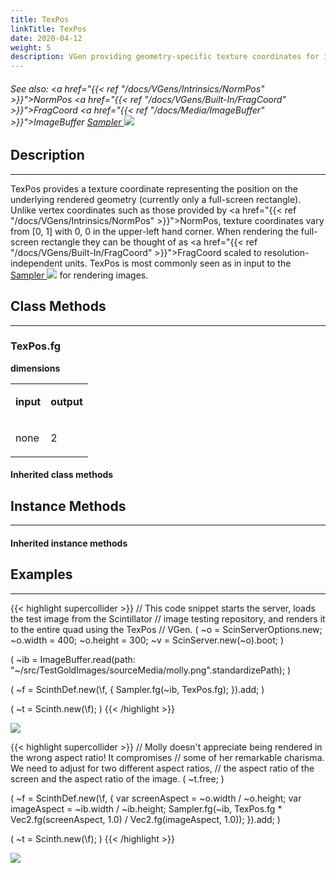 ```yaml
---
title: TexPos
linkTitle: TexPos
date: 2020-04-12
weight: 5
description: VGen providing geometry-specific texture coordinates for image sampling.
---
```

<!-- generated file, please edit the original .schelp file(in the Scintillator repository) and then run schelpToMarkDown.scdscript to regenerate. -->
###### See also: <a href="{{< ref "/docs/VGens/Intrinsics/NormPos" >}}">NormPos</a> <a href="{{< ref "/docs/VGens/Built-In/FragCoord" >}}">FragCoord</a> <a href="{{< ref "/docs/Media/ImageBuffer" >}}">ImageBuffer</a> <a href="https://doc.sccode.org/Classes/Sampler.html">Sampler <img src="/images/external-link.svg" class="one-liner"></a> 



## Description
---



TexPos provides a texture coordinate representing the position on the underlying rendered geometry (currently only a full-screen rectangle). Unlike vertex coordinates such as those provided by <a href="{{< ref "/docs/VGens/Intrinsics/NormPos" >}}">NormPos</a>, texture coordinates vary from [0, 1] with 0, 0 in the upper-left hand corner. When rendering the full-screen rectangle they can be thought of as <a href="{{< ref "/docs/VGens/Built-In/FragCoord" >}}">FragCoord</a> scaled to resolution-independent units. TexPos is most commonly seen as in input to the <a href="https://doc.sccode.org/Classes/Sampler.html">Sampler <img src="/images/external-link.svg" class="one-liner"></a> for rendering images.



## Class Methods
---



### TexPos.fg



<strong>dimensions</strong>


<table>
<tr><td>

<strong>input</strong>

</td><td>

<strong>output</strong>

</td></tr>
<tr><td>

none

</td><td>

2

</td></tr>

</table>


#### Inherited class methods



## Instance Methods
---



#### Inherited instance methods



## Examples
---



{{< highlight supercollider >}}
// This code snippet starts the server, loads the test image from the Scintillator
// image testing repository, and renders it to the entire quad using the TexPos
// VGen.
(
~o = ScinServerOptions.new;
~o.width = 400;
~o.height = 300;
~v = ScinServer.new(~o).boot;
)

(
~ib = ImageBuffer.read(path: "~/src/TestGoldImages/sourceMedia/molly.png".standardizePath);
)

(
~f = ScinthDef.new(\f, {
    Sampler.fg(~ib, TexPos.fg);
}).add;
)

(
~t = Scinth.new(\f);
)
{{< /highlight >}}

<img src="/images/schelp/TexPosA.png" />

{{< highlight supercollider >}}
// Molly doesn't appreciate being rendered in the wrong aspect ratio! It compromises
// some of her remarkable charisma. We need to adjust for two different aspect ratios,
// the aspect ratio of the screen and the aspect ratio of the image.
(
~t.free;
)

(
~f = ScinthDef.new(\f, {
    var screenAspect = ~o.width / ~o.height;
    var imageAspect = ~ib.width / ~ib.height;
    Sampler.fg(~ib,
        TexPos.fg * Vec2.fg(screenAspect, 1.0) / Vec2.fg(imageAspect, 1.0));
}).add;
)

(
~t = Scinth.new(\f);
)
{{< /highlight >}}

<img src="/images/schelp/TexPosB.png" />



